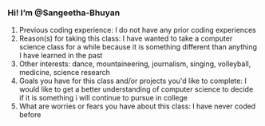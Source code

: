 ### **Hi! I’m @Sangeetha-Bhuyan**
   1. Previous coding experience: I do not have any prior coding experiences
   2. Reason(s) for taking this class: I have wanted to take a computer science class for a while because it is something different than anything I have learned in the past
   3. Other interests: dance, mountaineering, journalism, singing, volleyball, medicine, science research 
   4. Goals you have for this class and/or projects you'd like to complete: I would like to get a better understanding of computer science to decide if it is something i will continue to pursue in college
   5. What are worries or fears you have about this class: I have never coded before
